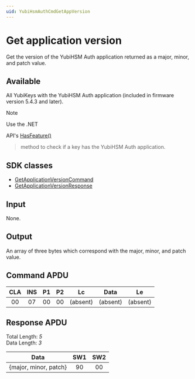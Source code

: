 ```yaml
---
uid: YubiHsmAuthCmdGetAppVersion
---
```


<!-- Copyright 2022 Yubico AB

Licensed under the Apache License, Version 2.0 (the "License");
you may not use this file except in compliance with the License.
You may obtain a copy of the License at

    http://www.apache.org/licenses/LICENSE-2.0

Unless required by applicable law or agreed to in writing, software
distributed under the License is distributed on an "AS IS" BASIS,
WITHOUT WARRANTIES OR CONDITIONS OF ANY KIND, either express or implied.
See the License for the specific language governing permissions and
limitations under the License. -->

# Get application version

Get the version of the YubiHSM Auth application returned as a major, minor, and patch value.

## Available

All YubiKeys with the YubiHSM Auth application (included in firmware version 5.4.3 and later).
> [!NOTE]
> Use the .NET
>
API's [HasFeature()](xref:Yubico.YubiKey.YubiKeyFeatureExtensions.HasFeature%28Yubico.YubiKey.IYubiKeyDevice%2CYubico.YubiKey.YubiKeyFeature%29)
> method to check if a key has the YubiHSM Auth application.

## SDK classes

* [GetApplicationVersionCommand](xref:Yubico.YubiKey.YubiHsmAuth.Commands.GetApplicationVersionCommand)
* [GetApplicationVersionResponse](xref:Yubico.YubiKey.YubiHsmAuth.Commands.GetApplicationVersionResponse)

## Input

None.

## Output

An array of three bytes which correspond with the major, minor, and patch value.

## Command APDU

| CLA | INS | P1 | P2 |    Lc    |   Data   |    Le    |
|:---:|:---:|:--:|:--:|:--------:|:--------:|:--------:|
| 00  | 07  | 00 | 00 | (absent) | (absent) | (absent) |

## Response APDU

Total Length: *5*\
Data Length: *3*

|         Data          | SW1 | SW2 |
|:---------------------:|:---:|:---:|
| {major, minor, patch} | 90  | 00  |